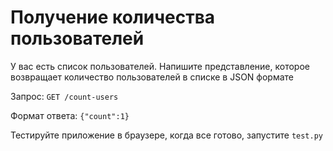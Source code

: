 # Получение количества пользователей

У вас есть список пользователей. Напишите представление, которое возвращает количество пользователей в списке в JSON формате

Запрос: `GET /count-users`

Формат ответа: `{"count":1}`

Тестируйте приложение в браузере, когда все готово, запустите `test.py`

